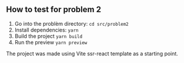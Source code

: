 ## How to test for problem 2

1. Go into the problèm directory: `cd src/problem2`
2. Install dependencies: `yarn`
3. Build the project `yarn build`
4. Run the preview `yarn preview`

The project was made using Vite ssr-react template as a starting point.
